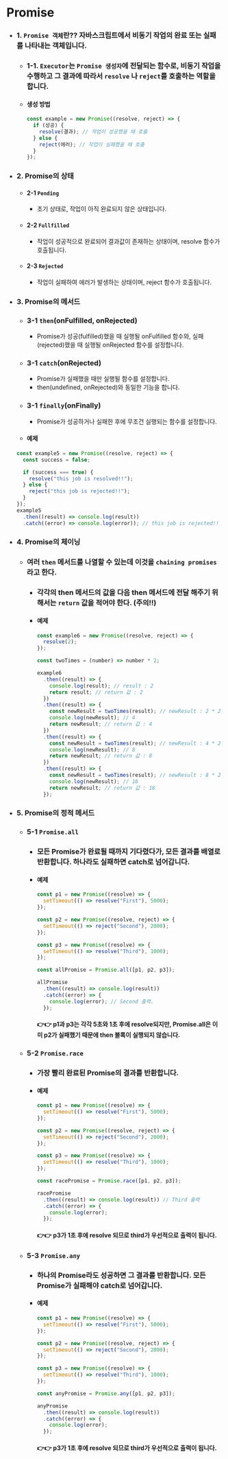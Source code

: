# **Promise**

- ### 1. `Promise 객체`란?? 자바스크립트에서 비동기 작업의 완료 또는 실패를 나타내는 객체입니다.

  - ### 1-1. `Executor`는 `Promise 생성자`에 전달되는 함수로, 비동기 작업을 수행하고 그 결과에 따라서 `resolve` 나 `reject`를 호출하는 역할을 합니다.

  - #### 생성 방법

    ```javascript
    const example = new Promise((resolve, reject) => {
      if (성공) {
        resolve(결과); // 작업이 성공했을 때 호출
      } else {
        reject(에러); // 작업이 실패했을 때 호출
      }
    });
    ```

- ### 2. Promise의 상태

  - #### 2-1 `Pending`
    - 초기 상태로, 작업이 아직 완료되지 않은 상태입니다.
  - #### 2-2 `Fullfilled`
    - 작업이 성공적으로 완료되어 결과값이 존재하는 상태이며, resolve 함수가 호출됩니다.
  - #### 2-3 `Rejected`
    - 작업이 실패하여 에러가 발생하는 상태이며, reject 함수가 호출됩니다.

- ### 3. Promise의 메서드

  - ### 3-1 `then`(onFulfilled, onRejected)
    - Promise가 성공(fulfilled)했을 때 실행될 onFulfilled 함수와, 실패(rejected)했을 때 실행될 onRejected 함수를 설정합니다.
  - ### 3-1 `catch`(onRejected)

    - Promise가 실패했을 때만 실행될 함수를 설정합니다.
    - then(undefined, onRejected)와 동일한 기능을 합니다.

  - ### 3-1 `finally`(onFinally)

    - Promise가 성공하거나 실패한 후에 무조건 실행되는 함수를 설정합니다.

  - #### 예제

  ```javascript
  const example5 = new Promise((resolve, reject) => {
    const success = false;

    if (success === true) {
      resolve("this job is resolved!!");
    } else {
      reject("this job is rejected!!");
    }
  });
  example5
    .then((result) => console.log(result))
    .catch((error) => console.log(error)); // this job is rejected!!
  ```

- ### 4. Promise의 체이닝

  - ### 여러 `then` 메서드를 나열할 수 있는데 이것을 `chaining promises`라고 한다.

    - ### 각각의 then 메서드의 값을 다음 then 메서드에 전달 해주기 위해서는 `return` 값을 적어야 한다. (**주의!!**)

    - #### 예제

      ```javascript
      const example6 = new Promise((resolve, reject) => {
        resolve(2);
      });

      const twoTimes = (number) => number * 2;

      example6
        .then((result) => {
          console.log(result); // result : 2
          return result; // return 값 : 2
        })
        .then((result) => {
          const newResult = twoTimes(result); // newResult : 2 * 2 = 4
          console.log(newResult); // 4
          return newResult; // return 값 : 4
        })
        .then((result) => {
          const newResult = twoTimes(result); // newResult : 4 * 2 = 8
          console.log(newResult); // 8
          return newResult; // return 값 : 8
        })
        .then((result) => {
          const newResult = twoTimes(result); // newResult : 8 * 2 = 16
          console.log(newResult); // 16
          return newResult; // return 값 : 16
        });
      ```

- ### 5. Promise의 정적 메서드

  - ### 5-1 `Promise.all`

    - ### 모든 Promise가 완료될 때까지 기다렸다가, 모든 결과를 배열로 반환합니다. 하나라도 실패하면 catch로 넘어갑니다.
    - #### 예제

      ```javascript
      const p1 = new Promise((resolve) => {
        setTimeout(() => resolve("First"), 5000);
      });

      const p2 = new Promise((resolve, reject) => {
        setTimeout(() => reject("Second"), 2000);
      });

      const p3 = new Promise((resolve) => {
        setTimeout(() => resolve("Third"), 1000);
      });

      const allPromise = Promise.all([p1, p2, p3]);

      allPromise
        .then((result) => console.log(result))
        .catch((error) => {
          console.log(error); // Second 출력.
        });
      ```

      #### 👉👉 p1과 p3는 각각 5초와 1초 후에 resolve되지만, Promise.all은 이미 p2가 실패했기 때문에 then 블록이 실행되지 않습니다.

  - ### 5-2 `Promise.race`

    - ### 가장 빨리 완료된 Promise의 결과를 반환합니다.
    - #### 예제

      ```javascript
      const p1 = new Promise((resolve) => {
        setTimeout(() => resolve("First"), 5000);
      });

      const p2 = new Promise((resolve, reject) => {
        setTimeout(() => reject("Second"), 2000);
      });

      const p3 = new Promise((resolve) => {
        setTimeout(() => resolve("Third"), 1000);
      });

      const racePromise = Promise.race([p1, p2, p3]);

      racePromise
        .then((result) => console.log(result)) // Third 출력
        .catch((error) => {
          console.log(error);
        });
      ```

      #### 👉👉 p3가 1초 후에 resolve 되므로 third가 우선적으로 출력이 됩니다.

  - ### 5-3 `Promise.any`

    - ### 하나의 Promise라도 성공하면 그 결과를 반환합니다. **모든** Promise가 실패해야 catch로 넘어갑니다.

    - #### 예제

      ```javascript
      const p1 = new Promise((resolve) => {
        setTimeout(() => resolve("First"), 5000);
      });

      const p2 = new Promise((resolve, reject) => {
        setTimeout(() => reject("Second"), 2000);
      });

      const p3 = new Promise((resolve) => {
        setTimeout(() => resolve("Third"), 1000);
      });

      const anyPromise = Promise.any([p1, p2, p3]);

      anyPromise
        .then((result) => console.log(result))
        .catch((error) => {
          console.log(error);
        });
      ```

      #### 👉👉 p3가 1초 후에 resolve 되므로 third가 우선적으로 출력이 됩니다.
